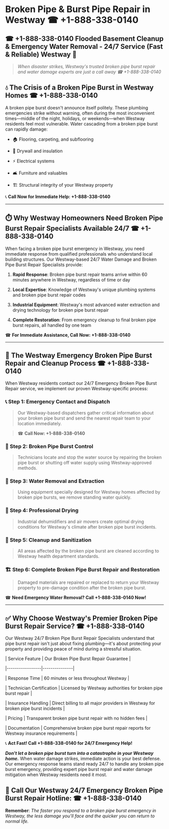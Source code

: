 # Broken Pipe & Burst Pipe Repair in Westway ☎ +1-888-338-0140  
## ☎ +1-888-338-0140 Flooded Basement Cleanup & Emergency Water Removal - 24/7 Service (Fast & Reliable) Westway 🚨  

> *When disaster strikes, Westway's trusted broken pipe burst repair and water damage experts are just a call away ☎ +1-888-338-0140*  

## 💧 The Crisis of a Broken Pipe Burst in Westway Homes ☎ +1-888-338-0140  

A broken pipe burst doesn't announce itself politely. These plumbing emergencies strike without warning, often during the most inconvenient times—middle of the night, holidays, or weekends—when Westway residents feel most vulnerable. Water cascading from a broken pipe burst can rapidly damage:  

* 🏠 Flooring, carpeting, and subflooring  
* 🧱 Drywall and insulation  
* ⚡ Electrical systems  
* 🛋️ Furniture and valuables  
* 🏗️ Structural integrity of your Westway property  

📞 **Call Now for Immediate Help: +1-888-338-0140**  

---  

## ⏱️ Why Westway Homeowners Need Broken Pipe Burst Repair Specialists Available 24/7 ☎ +1-888-338-0140  

When facing a broken pipe burst emergency in Westway, you need immediate response from qualified professionals who understand local building structures. Our Westway-based 24/7 Water Damage and Broken Pipe Burst Repair Specialists provide:  

1. **Rapid Response**: Broken pipe burst repair teams arrive within 60 minutes anywhere in Westway, regardless of time or day  
2. **Local Expertise**: Knowledge of Westway's unique plumbing systems and broken pipe burst repair codes  
3. **Industrial Equipment**: Westway's most advanced water extraction and drying technology for broken pipe burst repair  
4. **Complete Restoration**: From emergency cleanup to final broken pipe burst repairs, all handled by one team  

☎ **For Immediate Assistance, Call Now: +1-888-338-0140**  

---  

## 🔧 The Westway Emergency Broken Pipe Burst Repair and Cleanup Process ☎ +1-888-338-0140  

When Westway residents contact our 24/7 Emergency Broken Pipe Burst Repair service, we implement our proven Westway-specific process:  

### 📞 Step 1: Emergency Contact and Dispatch  
> Our Westway-based dispatchers gather critical information about your broken pipe burst and send the nearest repair team to your location immediately.  
> ☎ **Call Now: +1-888-338-0140**  

### 🚿 Step 2: Broken Pipe Burst Control  
> Technicians locate and stop the water source by repairing the broken pipe burst or shutting off water supply using Westway-approved methods.  

### 🌊 Step 3: Water Removal and Extraction  
> Using equipment specially designed for Westway homes affected by broken pipe bursts, we remove standing water quickly.  

### 💨 Step 4: Professional Drying  
> Industrial dehumidifiers and air movers create optimal drying conditions for Westway's climate after broken pipe burst incidents.  

### 🧼 Step 5: Cleanup and Sanitization  
> All areas affected by the broken pipe burst are cleaned according to Westway health department standards.  

### 🏗️ Step 6: Complete Broken Pipe Burst Repair and Restoration  
> Damaged materials are repaired or replaced to return your Westway property to pre-damage condition after the broken pipe burst.  

☎ **Need Emergency Water Removal? Call +1-888-338-0140 Now!**  

---  

## ✅ Why Choose Westway's Premier Broken Pipe Burst Repair Service? ☎ +1-888-338-0140  

Our Westway 24/7 Broken Pipe Burst Repair Specialists understand that pipe burst repair isn't just about fixing plumbing—it's about protecting your property and providing peace of mind during a stressful situation.  

| Service Feature | Our Broken Pipe Burst Repair Guarantee |  
|-----------------|---------------|  
| Response Time | 60 minutes or less throughout Westway |  
| Technician Certification | Licensed by Westway authorities for broken pipe burst repair |  
| Insurance Handling | Direct billing to all major providers in Westway for broken pipe burst incidents |  
| Pricing | Transparent broken pipe burst repair with no hidden fees |  
| Documentation | Comprehensive broken pipe burst repair reports for Westway insurance requirements |  

📞 **Act Fast! Call +1-888-338-0140 for 24/7 Emergency Help!**  

***Don't let a broken pipe burst turn into a catastrophe in your Westway home.*** When water damage strikes, immediate action is your best defense. Our emergency response teams stand ready 24/7 to handle any broken pipe burst emergency, providing expert pipe burst repair and water damage mitigation when Westway residents need it most.  

## 📱 Call Our Westway 24/7 Emergency Broken Pipe Burst Repair Hotline: ☎ +1-888-338-0140  

**Remember**: *The faster you respond to a broken pipe burst emergency in Westway, the less damage you'll face and the quicker you can return to normal life.*